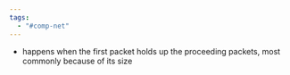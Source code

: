 ```yaml
---
tags:
  - "#comp-net"
---
```

- happens when the first packet holds up the proceeding packets, most commonly because of its size